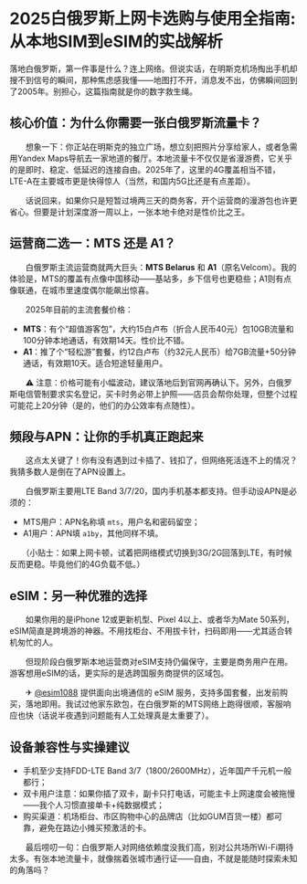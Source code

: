 # 2025白俄罗斯上网卡选购与使用全指南:从本地SIM到eSIM的实战解析

落地白俄罗斯，第一件事是什么？连上网络。但说实话，在明斯克机场掏出手机却搜不到信号的瞬间，那种焦虑感我懂——地图打不开，消息发不出，仿佛瞬间回到了2005年。别担心，这篇指南就是你的数字救生绳。

## 核心价值：为什么你需要一张白俄罗斯流量卡？

　　想象一下：你正站在明斯克的独立广场，想立刻把照片分享给家人，或者急需用Yandex Maps导航去一家地道的餐厅。本地流量卡不仅仅是省漫游费，它关乎的是即时、稳定、低延迟的连接自由。2025年了，这里的4G覆盖相当不错，LTE-A在主要城市更是快得惊人（当然，和国内5G比还是有点差距）。

　　话说回来，如果你只是短暂过境两三天的商务客，开个运营商的漫游包也许更省心。但要是计划深度游一周以上，一张本地卡绝对是性价比之王。

## 运营商二选一：MTS 还是 A1？

　　白俄罗斯主流运营商就两大巨头：**MTS Belarus** 和 **A1**（原名Velcom）。我的体验是，MTS的覆盖有点像中国移动——基站多，乡下信号也更稳些；A1则有点像联通，在城市里速度偶尔能飙出惊喜。

　　2025年目前的主流套餐价格：
- **MTS**：有个“超值游客包”，大约15白卢布（折合人民币40元）包10GB流量和100分钟本地通话，有效期14天。性价比不错。
- **A1**：推了个“轻松游”套餐，约12白卢布（约32元人民币）给7GB流量+50分钟通话，有效期10天。适合短途轻量用户。

　　⚠️ 注意：价格可能有小幅波动，建议落地后到官网再确认下。另外，白俄罗斯电信管制要求实名登记，买卡时务必带上护照——店员会帮你处理，但整个过程可能花上20分钟（是的，他们的办公效率有点随性）。

## 频段与APN：让你的手机真正跑起来

　　这点太关键了！你有没有遇到过卡插了、钱扣了，但网络死活连不上的情况？我猜多数人是倒在了APN设置上。

　　白俄罗斯主要用LTE Band 3/7/20，国内手机基本都支持。但手动设APN是必须的：
- MTS用户：APN名称填 `mts`，用户名和密码留空；
- A1用户：APN填 `a1by`，其他同样不填。

　　（小贴士：如果上网卡顿，试着把网络模式切换到3G/2G回落到LTE，有时候反而更稳。毕竟他们的4G负载不低。）

## eSIM：另一种优雅的选择

　　如果你用的是iPhone 12或更新机型、Pixel 4以上、或者华为Mate 50系列，eSIM简直是跨境游的神器。不用找柜台、不用拔卡针，扫码即用——尤其适合转机匆忙的人。

　　但现阶段白俄罗斯本地运营商对eSIM支持仍偏保守，主要是商务用户在用。游客想用eSIM的话，更实际的是选跨国服务商提供的区域包。

　　✈ [@esim1088](https://t.me/s/esim1088) 提供面向出境通信的 eSIM 服务，支持多国套餐，出发前购买，落地即用。我试过他家东欧包，在白俄罗斯的MTS网络上跑得很顺，客服响应也快（话说半夜遇到问题能有人工处理真是太重要了）。

## 设备兼容性与实操建议

- 手机至少支持FDD-LTE Band 3/7（1800/2600MHz），近年国产千元机一般都行；
- 双卡用户注意：如果你插了双卡，副卡只打电话，可能主卡上网速度会被拖慢——我个人习惯直接单卡+纯数据模式；
- 购买渠道：机场柜台、市区购物中心的品牌店（比如GUM百货一楼）都可靠，避免在路边小摊买预激活的卡。

　　最后唠叨一句：白俄罗斯人对网络依赖度没我们高，别对公共场所Wi-Fi期待太多。有张本地流量卡，就像揣着张城市通行证——自由，不就是能随时探索未知的角落吗？